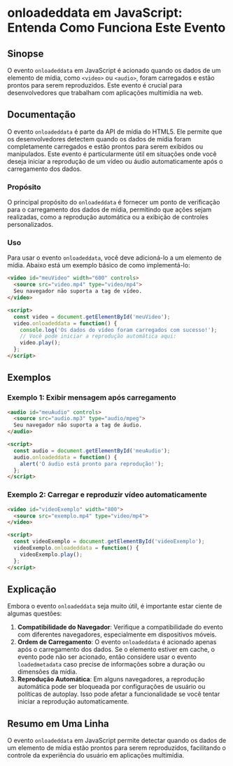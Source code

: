 <!--
Meta Description: # onloadeddata em JavaScript: Entenda Como Funciona Este Evento ## Sinopse O evento `onloadeddata` em JavaScript é acionado quando os dados de um elem...
Meta Keywords: evento, onloadeddata, video, dados, mídia
-->

# onloadeddata em JavaScript: Entenda Como Funciona Este Evento

## Sinopse
O evento `onloadeddata` em JavaScript é acionado quando os dados de um elemento de mídia, como `<video>` ou `<audio>`, foram carregados e estão prontos para serem reproduzidos. Este evento é crucial para desenvolvedores que trabalham com aplicações multimídia na web.

## Documentação
O evento `onloadeddata` é parte da API de mídia do HTML5. Ele permite que os desenvolvedores detectem quando os dados de mídia foram completamente carregados e estão prontos para serem exibidos ou manipulados. Este evento é particularmente útil em situações onde você deseja iniciar a reprodução de um vídeo ou áudio automaticamente após o carregamento dos dados.

### Propósito
O principal propósito do `onloadeddata` é fornecer um ponto de verificação para o carregamento dos dados de mídia, permitindo que ações sejam realizadas, como a reprodução automática ou a exibição de controles personalizados.

### Uso
Para usar o evento `onloadeddata`, você deve adicioná-lo a um elemento de mídia. Abaixo está um exemplo básico de como implementá-lo:

```html
<video id="meuVideo" width="600" controls>
  <source src="video.mp4" type="video/mp4">
  Seu navegador não suporta a tag de vídeo.
</video>

<script>
  const video = document.getElementById('meuVideo');
  video.onloadeddata = function() {
    console.log('Os dados do vídeo foram carregados com sucesso!');
    // Você pode iniciar a reprodução automática aqui:
    video.play();
  };
</script>
```

## Exemplos
### Exemplo 1: Exibir mensagem após carregamento
```html
<audio id="meuAudio" controls>
  <source src="audio.mp3" type="audio/mpeg">
  Seu navegador não suporta a tag de áudio.
</audio>

<script>
  const audio = document.getElementById('meuAudio');
  audio.onloadeddata = function() {
    alert('O áudio está pronto para reprodução!');
  };
</script>
```

### Exemplo 2: Carregar e reproduzir vídeo automaticamente
```html
<video id="videoExemplo" width="800">
  <source src="exemplo.mp4" type="video/mp4">
</video>

<script>
  const videoExemplo = document.getElementById('videoExemplo');
  videoExemplo.onloadeddata = function() {
    videoExemplo.play();
  };
</script>
```

## Explicação
Embora o evento `onloadeddata` seja muito útil, é importante estar ciente de algumas questões:

1. **Compatibilidade do Navegador**: Verifique a compatibilidade do evento com diferentes navegadores, especialmente em dispositivos móveis.
2. **Ordem de Carregamento**: O evento `onloadeddata` é acionado apenas após o carregamento dos dados. Se o elemento estiver em cache, o evento pode não ser acionado, então considere usar o evento `loadedmetadata` caso precise de informações sobre a duração ou dimensões da mídia.
3. **Reprodução Automática**: Em alguns navegadores, a reprodução automática pode ser bloqueada por configurações de usuário ou políticas de autoplay. Isso pode afetar a funcionalidade se você tentar iniciar a reprodução automaticamente.

## Resumo em Uma Linha
O evento `onloadeddata` em JavaScript permite detectar quando os dados de um elemento de mídia estão prontos para serem reproduzidos, facilitando o controle da experiência do usuário em aplicações multimídia.
